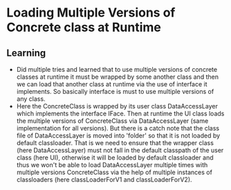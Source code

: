 # Loading Multiple Versions of Concrete class at Runtime

## Learning
* Did multiple tries and learned that to use multiple versions of concrete classes at runtime it must be wrapped by some another class and then we can load that another class at runtime via the use of interface it implements. So basically interface is must to use multiple versions of any class.
* Here the ConcreteClass is wrapped by its user class DataAccessLayer which implements the interface IFace. Then at runtime the UI class loads the multiple versions of ConcreteClass via DataAccessLayer (same implementation for all versions). But there is a catch note that the class file of DataAccessLayer is moved into 'folder' so that it is not loaded by default classloader. That is we need to ensure that the wrapper class (here DataAccessLayer) must not fall in the default classpath of the user class (here UI), otherwise it will be loaded by default classloader and thus we won't be able to load DataAccessLayer multiple times with multiple versions ConcreteClass via the help of multiple instances of classloaders (here classLoaderForV1 and classLoaderForV2).